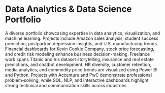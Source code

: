 # Data Analytics & Data Science Portfolio
A diverse portfolio showcasing expertise in data analytics, visualization, and machine learning. Projects include Amazon sales analysis, student success prediction, postpartum depression insights, and U.S. manufacturing trends. Financial dashboards for Kevin Cookie Company, stock price forecasting, and credit risk modeling enhance business decision-making. Freelance work spans Titanic and Iris dataset storytelling, insurance and real estate predictions, and chatbot development. HR diversity, customer retention, media analytics, and commodity price trends are visualized using Power BI and Python. Projects with Accenture and PwC demonstrate professional problem-solving, while SQL, NLP, and interactive dashboards highlight strong technical and communication skills across industries.
